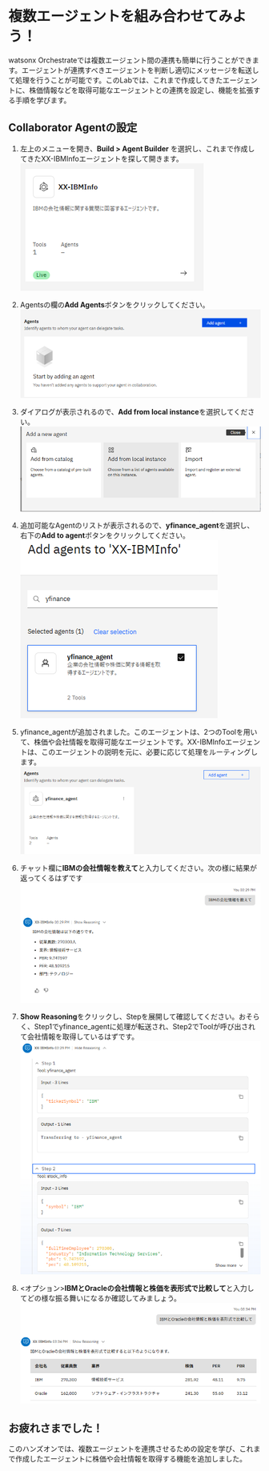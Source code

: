 # 複数エージェントを組み合わせてみよう！
watsonx Orchestrateでは複数エージェント間の連携も簡単に行うことができます。エージェントが連携すべきエージェントを判断し適切にメッセージを転送して処理を行うことが可能です。このLabでは、これまで作成してきたエージェントに、株価情報などを取得可能なエージェントとの連携を設定し、機能を拡張する手順を学びます。

## Collaborator Agentの設定
1. 左上のメニューを開き、**Build > Agent Builder** を選択し、これまで作成してきたXX-IBMInfoエージェントを探して開きます。  
![alt text](multi_images/image.png)

2. Agentsの欄の**Add Agents**ボタンをクリックしてください。  
![alt text](multi_images/image-1.png)

3. ダイアログが表示されるので、**Add from local instance**を選択してください。  
![alt text](multi_images/image-2.png)

4. 追加可能なAgentのリストが表示されるので、**yfinance_agent**を選択し、右下の**Add to agent**ボタンをクリックしてください。  
![alt text](multi_images/image-3.png)

5. yfinance_agentが追加されました。このエージェントは、2つのToolを用いて、株価や会社情報を取得可能なエージェントです。XX-IBMInfoエージェントは、このエージェントの説明を元に、必要に応じて処理をルーティングします。  
![alt text](multi_images/image-4.png)

6. チャット欄に**IBMの会社情報を教えて**と入力してください。次の様に結果が返ってくるはずです  
![alt text](multi_images/image-5.png)

7. **Show Reasoning**をクリックし、Stepを展開して確認してください。おそらく、Step1でyfinance_agentに処理が転送され、Step2でToolが呼び出されて会社情報を取得しているはずです。  
![alt text](multi_images/image-6.png)

8. <オプション>**IBMとOracleの会社情報と株価を表形式で比較して**と入力してどの様な振る舞いになるか確認してみましょう。  
![alt text](multi_images/image-7.png)

## お疲れさまでした！
このハンズオンでは、複数エージェントを連携させるための設定を学び、これまで作成したエージェントに株価や会社情報を取得する機能を追加しました。
